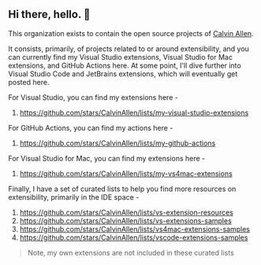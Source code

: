 ## Hi there, hello. 👋

This organization exists to contain the open source projects of [Calvin Allen](https://github.com/CalvinAllen).

It consists, primarily, of projects related to or around extensibility, and you can currently find my Visual Studio extensions, Visual Studio for Mac extensions, and GitHub Actions here. At some point, I'll dive further into Visual Studio Code and JetBrains extensions, which will eventually get posted here.

For Visual Studio, you can find my extensions here - 

1. https://github.com/stars/CalvinAllen/lists/my-visual-studio-extensions
   
For GitHub Actions, you can find my actions here - 

1. https://github.com/stars/CalvinAllen/lists/my-github-actions

For Visual Studio for Mac, you can find my extensions here -

1. https://github.com/stars/CalvinAllen/lists/my-vs4mac-extensions

Finally, I have a set of curated lists to help you find more resources on extensibility, primarily in the IDE space - 

1. https://github.com/stars/CalvinAllen/lists/vs-extension-resources
2. https://github.com/stars/CalvinAllen/lists/vs-extensions-samples
3. https://github.com/stars/CalvinAllen/lists/vs4mac-extensions-samples
4. https://github.com/stars/CalvinAllen/lists/vscode-extensions-samples

> Note, my own extensions are not included in these curated lists
